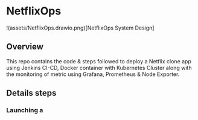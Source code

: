 # NetflixOps

!(assets/NetflixOps.drawio.png)[NetflixOps System Design]


## Overview
This repo contains the code & steps followed to deploy a Netflix clone app using Jenkins CI-CD, Docker container with Kubernetes Cluster along with the monitoring of metric using Grafana, Prometheus & Node Exporter.

## Details steps

### Launching a 
